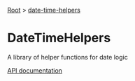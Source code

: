 [Root](../../README.md) &gt; [date-time-helpers](./README.md)

# DateTimeHelpers

A library of helper functions for date logic

[API documentation](../../docs/date-time-helpers.md)